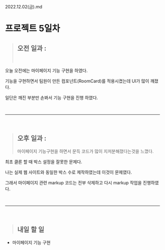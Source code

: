 2022.12.02(금).md

# 프로젝트 5일차

> ## 오전 일과 :
>
> <br/>

오늘 오전에는 마이페이지 기능 구현을 하였다.

기능을 구현하면서 팀원이 만든 컴포넌트(RoomCard)를 적용시켰는데 UI가 많이 깨졌다.

일단은 깨진 부분만 손봐서 기능 구현을 진행 하였다.

<br/>

---

<br/>

> ## 오후 일과 :
>
> 마이페이지 기능구현을 하면서 문득 코드가 많이 지저분해졌다는것을 느꼈다.

최초 클론 할 때 박스 설정을 잘못한 문제다.

나는 실제 웹 사이트와 동일한 박스 수로 제작하였는데 이것이 문제였다.

그래서 마이페이지 관련 markup 코드는 전부 삭제하고 다시 markup 작업을 진행하였다.

<br/>

---

<br/>

> ## 내일 할 일

- 마이페이지 기능 구현
